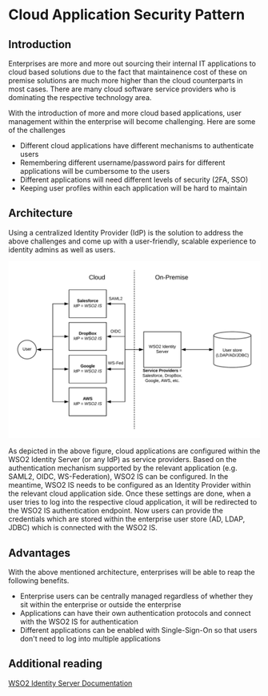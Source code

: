 # Cloud Application Security Pattern

## Introduction
Enterprises are more and more out sourcing their internal IT applications to cloud based solutions due to the fact that maintainence cost of these on premise solutions are much more higher than the cloud counterparts in most cases. There are many cloud software service providers who is dominating the respective technology area. 

With the introduction of more and more cloud based applications, user management within the enterprise will become challenging. Here are some of the challenges

- Different cloud applications have different mechanisms to authenticate users
- Remembering different username/password pairs for different applications will be cumbersome to the users
- Different applications will need different levels of security (2FA, SSO)
- Keeping user profiles within each application will be hard to maintain

## Architecture
Using a centralized Identity Provider (IdP) is the solution to address the above challenges and come up with a user-friendly, scalable experience to identity admins as well as users. 

![Cloud-Application-Security-Pattern](images/Cloud-Application-Security-Pattern.png)

As depicted in the above figure, cloud applications are configured within the WSO2 Identity Server (or any IdP) as service providers. Based on the authentication mechanism supported by the relevant application (e.g. SAML2, OIDC, WS-Federation), WSO2 IS can be configured. In the meantime, WSO2 IS needs to be configured as an Identity Provider within the relevant cloud application side. Once these settings are done, when a user tries to log into the respective cloud application, it will be redirected to the WSO2 IS authentication endpoint. Now users can provide the credentials which are stored within the enterprise user store (AD, LDAP, JDBC) which is connected with the WSO2 IS. 

## Advantages

With the above mentioned architecture, enterprises will be able to reap the following benefits.

- Enterprise users can be centrally managed regardless of whether they sit within the enterprise or outside the enterprise
- Applications can have their own authentication protocols and connect with the WSO2 IS for authentication
- Different applications can be enabled with Single-Sign-On so that users don't need to log into multiple applications

## Additional reading

[WSO2 Identity Server Documentation](https://docs.wso2.com/display/IS570/Logging+in+to+Salesforce+using+the+Identity+Server)
